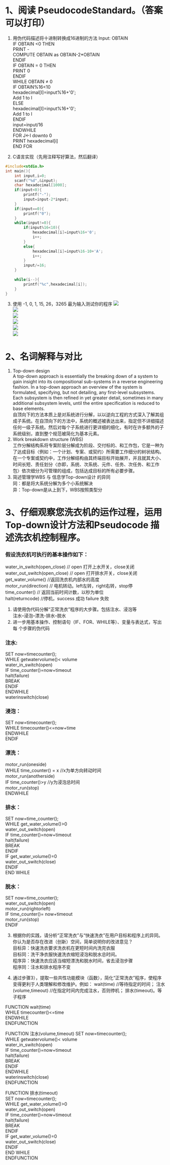 # 1、阅读 PseudocodeStandard。（答案可以打印） 
1) 用伪代码描述将十进制转换成16进制的方法 
Input: OBTAIN    
IF OBTAIN  <0 THEN    
PRINT -    
COMPUTE OBTAIN as OBTAIN-2*OBTAIN    
ENDIF    
IF OBTAIN = 0 THEN   
PRINT 0   
ENDIF   
WHILE OBTAIN ≠ 0   
IF OBTAIN%16<10   
hexadecimal[I]=input%16+'0';   
Add 1 to I   
ELSE   
hexadecimal[I]=input%16+'0';   
Add 1 to I   
ENDIF   
input=input/16   
ENDWHILE   
FOR J←I downto 0    
PRINT hexadecimal[i]   
END FOR   


2) C语言实现（先用注释写好算法，然后翻译）

```c
#include<stdio.h>
int main(){
	int input,i=0;
	scanf("%d",&input);
	char hexadecimal[1000];
	if(input<0){
		printf("-");
		input=input-2*input;
	}
	if(input==0){
		printf("0");
	}
	while(input!=0){
		if(input%16<10){
			hexadecimal[i]=input%16+'0'; 
			i++;
		}
		else{
			hexadecimal[i]=input%16-10+'A';
			i++;
		}
		input/=16;
	}
	
	while(i--){
		printf("%c",hexadecimal[i]);
	}
}
```
3) 使用 -1,  0,  1,  15,   26，3265 最为输入测试你的程序
![](https://github.com/lanruoshengchunxia/swi-homework/raw/gh-pages/images/测试-1.png)<br>
![](https://github.com/lanruoshengchunxia/swi-homework/raw/gh-pages/images/测试0.png)<br>
![](https://github.com/lanruoshengchunxia/swi-homework/raw/gh-pages/images/测试1.png)<br>
![](https://github.com/lanruoshengchunxia/swi-homework/raw/gh-pages/images/测试15.png)<br>
![](https://github.com/lanruoshengchunxia/swi-homework/raw/gh-pages/images/测试26.png)<br>
![](https://github.com/lanruoshengchunxia/swi-homework/raw/gh-pages/images/测试3265.png)<br>


# 2、名词解释与对比 
1)  Top-down design    
A top-down approach is essentially the breaking down of a system to gain insight into its compositional sub-systems in a reverse engineering fashion. In a top-down approach an overview of the system is formulated, specifying, but not detailing, any first-level subsystems. Each subsystem is then refined in yet greater detail, sometimes in many additional subsystem levels, until the entire specification is reduced to base elements.<br>
自顶向下的方法本质上是对系统进行分解，以以逆向工程的方式深入了解其组成子系统。在自顶向下的方法中，系统的概述被表达出来，指定但不详细描述任何一级子系统。然后对每个子系统进行更详细的细化，有时在许多额外的子系统级别，直到整个规范被简化为基本元素。<br>
2)  Work breakdown structure (WBS)    
工作分解结构系将专案阶层分解成为阶段、交付标的、和工作包，它是一种为了达成目标〈例如：一个计划、专案、或契约〉所需要工作细分的树状结构。在一个专案或契约中，工作分解结构由其终端目标开始展开，并且就其大小、时间长短、责任划分〈亦即，系统、次系统、元件、任务、次任务、和工作包〉依次细分为可管理的组成，包括达成目标的所有必要步骤。 <BR>
3)  简述管理学WBS 与 信息学Top-down设计 的异同   
同：都是将大系统分解为多个小系统解决 <br>
异：Top-down是从上到下，WBS按照类型分<br>

# 3、仔细观察您洗衣机的运作过程，运用Top-down设计方法和Pseudocode 描述洗衣机控制程序。
### 假设洗衣机可执行的基本操作如下：<br> 
water_in_switch(open_close)  // open 打开上水开关，close关闭    
    water_out_switch(open_close)  // open 打开排水开关，close关闭    
        get_water_volume()  //返回洗衣机内部水的高度    
motor_run(direction) // 电机转动。left左转，right右转，stop停    
time_counter() // 返回当前时间计数，以秒为单位    
halt(returncode) //停机，success 成功 failure 失败<br>
1) 请使用伪代码分解“正常洗衣”程序的大步骤。包括注水、浸泡等    <br> 
注水–浸泡–漂洗-排水–脱水<br>
2) 进一步用基本操作、控制语句（IF、FOR、WHILE等）、变量与表达式，写出每 个步骤的伪代码 <br>
### 注水:       
  SET now=timecounter();   
  WHILE getwatervolume()< volume   
    water_in_switch(open)   
    IF time_counter()=now+timeout   
      halt(failure)   
      BREAK   
    ENDIF   
  ENDWHILE   
  waterinswitch(close)    
### 浸泡：   
SET now=timecounter();   
WHILE timecounter()<=now+time   
ENDWHILE  
ENDIF   
### 漂洗：   
motor_run(oneside)   
WHILE  time_counter() = x   //x为单方向转动时间     
motor_run(anotherside)    
IF  time_counter()>y     //y为浸泡总时间   
motor_run(stop)   
ENDWHILE   
### 排水：   
SET now=time_counter();   
WHILE get_water_volume()>0    
water_out_switch(open)    
    IF time_counter()=now+timeout   
    halt(failure)   
    BREAK   
    ENDIF   
IF get_water_volume()=0   
water_out_switch(close)   
ENDIF    
END WHILE     
### 脱水：   
SET now=time_counter();  
water_out_switch(open)   
motor_run(rightorleft)   
IF time_counter()= now+timeout     
motor_run(stop)   
ENDIF   


3) 根据你的实践，请分析“正常洗衣”与“快速洗衣”在用户目标和程序上的异同。 你认为是否存在改进（创新）空间，简单说明你的改进意见？   
目标异：快速洗衣要求洗衣机在更短时间内洗完衣服   
目标同：洗干净衣服快速洗衣缩短浸泡和脱水总时间。    
程序异：快速洗衣应适当缩短漂洗和脱水时间，省去浸泡步骤   
程序同：注水和排水程序不变  

4) 通过步骤3），提取一些共性功能模块（函数），简化“正常洗衣”程序，使程序 变得更利于人类理解和修改维护。例如： wait(time) //等待指定的时间； 注水(volume,timeout) //在指定时间内完成注水，否则停机； 排水(timeout)。等子程序 
  
FUNCTION wait(time)   
  WHILE timecounter()<=time   
  ENDWHILE   
ENDFUNCTION   

FUNCTION 注水(volume,timeout)
  SET now=timecounter();   
  WHILE getwatervolume()< volume   
    water_in_switch(open)   
    IF time_counter()=now+timeout           
      halt(failure)         
      BREAK          
    ENDIF       
  ENDWHILE          
  waterinswitch(close)           
ENDFUNCTION          

FUNCTION 排水(timeout)   
SET now=timecounter();   
WHILE get_water_volume()>0    
water_out_switch(open)    
    IF time_counter()=now+timeout   
    halt(failure)   
    BREAK   
    ENDIF   
IF get_water_volume()=0   
water_out_switch(close)   
ENDIF    
END WHILE    
ENDFUNCTION




